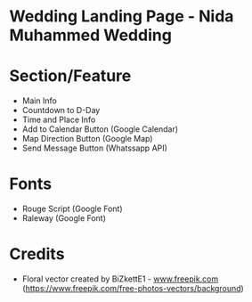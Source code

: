# Wedding Landing Page - Nida Muhammed Wedding

# Section/Feature
- Main Info
- Countdown to D-Day
- Time and Place Info
- Add to Calendar Button (Google Calendar)
- Map Direction Button (Google Map)
- Send Message Button (Whatssapp API)

# Fonts
- Rouge Script (Google Font)
- Raleway (Google Font)


# Credits

- Floral vector created by BiZkettE1 - www.freepik.com (https://www.freepik.com/free-photos-vectors/background)